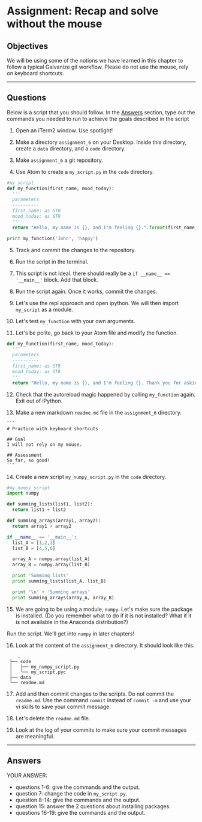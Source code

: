 # Assignment: Recap and solve without the mouse

## Objectives
We will be using some of the notions we have learned in this chapter to follow a typical Galvanize git workflow. Please do not use the mouse, rely on keyboard shortcuts.

_______________________________________

## Questions

Below is a script that you should follow. In the [Answers](#answers) section, type out the commands you needed to run to achieve the goals described in the script

   1. Open an iTerm2 window. Use spotlight!

   2. Make a directory `assignment_6` on your Desktop. Inside this directory, create a `data` directory, and a `code` directory.

   3. Make `assignment_6` a git repository.

   4. Use Atom to create a `my_script.py` in the `code` directory.

  ```python
  #my_script
  def my_function(first_name, mood_today):
    '''
    parameters
    ----------
    first_name: as STR
    mood_today: as STR
    '''
    return "Hello, my name is {}, and I'm feeling {}.".format(first_name, mood_today)

  print my_function('John', 'happy')
  ```

   5. Track and commit the changes to the repository.

   6. Run the script in the terminal.

   7. This script is not ideal. there should really be a `if __name__ == '__main__'` block. Add that block.

   8. Run the script again. Once it works, commit the changes.

   9. Let's use the repl approach and open ipython. We will then import `my_script` as a module.

   10. Let's test `my_function` with your own arguments.

   11. Let's be polite, go back to your Atom file and modify the function.

  ```python
  def my_function(first_name, mood_today):
    '''
    parameters
    ----------
    first_name: as STR
    mood_today: as STR
    '''
    return "Hello, my name is {}, and I'm feeling {}. Thank you for asking!".format(first_name, mood_today)
  ```

   12. Check that the autoreload magic happened by calling `my_function` again. Exit out of iPython.

   13. Make a new markdown `readme.md` file in the `assignment_6` directory.

    ```
    # Practice with keyboard shortcuts

    ## Goal
    I will not rely on my mouse.

    ## Assessment
    So far, so good!
    ```

   14. Create a new script `my_numpy_script.py` in the `code` directory.

  ```python
  #my_numpy_script
  import numpy

  def summing_lists(list1, list2):
    return list1 + list2

  def summing_arrays(array1, array2):
    return array1 + array2

  if __name__ == '__main__':
    list_A = [1,2,3]
    list_B = [4,5,6]

    array_A = numpy.array(list_A)
    array_B = numpy.array(list_B)

    print 'Summing lists'
    print summing_lists(list_A, list_B)

    print '\n' + 'Summing arrays'
    print summing_arrays(array_A, array_B)
  ```

   15. We are going to be using a module, `numpy`. Let's make sure the package is installed. (Do you remember what to do if it is not installed? What if it is not available in the Anaconda distribution?)

   Run the script. We'll get into `numpy` in later chapters!

   16. Look at the content of the `assignment_6` directory. It should look like this:

   ```
       .
    ├── code
    │   ├── my_numpy_script.py
    │   └── my_script.pyc
    ├── data
    └── readme.md
   ```

   17. Add and then commit changes to the scripts. Do not commit the `readme.md`. Use the command `commit` instead of `commit -m` and use your vi skills to save your commit message.

   18. Let's delete the `readme.md` file.

   19. Look at the log of your commits to make sure your commit messages are meaningful.
_______________________________________

## Answers
YOUR ANSWER:

* questions 1-6: give the commands and the output.
* question 7: change the code in `my_script.py`.
* question 8-14: give the commands and the output.
* question 15: answer the 2 questions about installing packages.
* questions 16-19: give the commands and the output.
